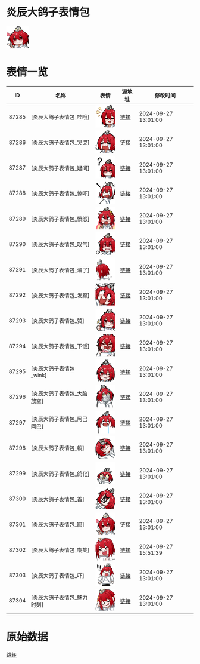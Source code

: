 # 炎辰大鸽子表情包

<img src="./cover.png" height="60" alt="cover" />

# 表情一览

|ID|名称|表情|源地址|修改时间|
|----|----|----|----|----|
|87285|[炎辰大鸽子表情包_哇哦]|<img src="./pic/087285_%5B炎辰大鸽子表情包_哇哦%5D.png" height="60" alt="哇哦"/>|[链接](https://i0.hdslb.com/bfs/garb/b38d42a17842fbf56e3425ab1b9e00a0b28ce03e.png)|2024-09-27 13:01:00|
|87286|[炎辰大鸽子表情包_哭哭]|<img src="./pic/087286_%5B炎辰大鸽子表情包_哭哭%5D.png" height="60" alt="哭哭"/>|[链接](https://i0.hdslb.com/bfs/garb/341f4e5afc450828d1c6bee3f06a29cc2d72ddbc.png)|2024-09-27 13:01:00|
|87287|[炎辰大鸽子表情包_疑问]|<img src="./pic/087287_%5B炎辰大鸽子表情包_疑问%5D.png" height="60" alt="疑问"/>|[链接](https://i0.hdslb.com/bfs/garb/01499b4ec00937854de48b7447302abfecb6a7d7.png)|2024-09-27 13:01:00|
|87288|[炎辰大鸽子表情包_惊吓]|<img src="./pic/087288_%5B炎辰大鸽子表情包_惊吓%5D.png" height="60" alt="惊吓"/>|[链接](https://i0.hdslb.com/bfs/garb/97233efc4bedf02097157522ef605185349b33a3.png)|2024-09-27 13:01:00|
|87289|[炎辰大鸽子表情包_愤怒]|<img src="./pic/087289_%5B炎辰大鸽子表情包_愤怒%5D.png" height="60" alt="愤怒"/>|[链接](https://i0.hdslb.com/bfs/garb/627952c7ed4dee59d0486bba77086a3664dddbaf.png)|2024-09-27 13:01:00|
|87290|[炎辰大鸽子表情包_叹气]|<img src="./pic/087290_%5B炎辰大鸽子表情包_叹气%5D.png" height="60" alt="叹气"/>|[链接](https://i0.hdslb.com/bfs/garb/6a9df011cc3845d02c6c10594e41085a61eef935.png)|2024-09-27 13:01:00|
|87291|[炎辰大鸽子表情包_溜了]|<img src="./pic/087291_%5B炎辰大鸽子表情包_溜了%5D.png" height="60" alt="溜了"/>|[链接](https://i0.hdslb.com/bfs/garb/2be9d137688e1688aac172521af4d9e6bc4355fb.png)|2024-09-27 13:01:00|
|87292|[炎辰大鸽子表情包_发癫]|<img src="./pic/087292_%5B炎辰大鸽子表情包_发癫%5D.png" height="60" alt="发癫"/>|[链接](https://i0.hdslb.com/bfs/garb/972e1c5ce672d1606fb097008e16ab74d1b9ff43.png)|2024-09-27 13:01:00|
|87293|[炎辰大鸽子表情包_赞]|<img src="./pic/087293_%5B炎辰大鸽子表情包_赞%5D.png" height="60" alt="赞"/>|[链接](https://i0.hdslb.com/bfs/garb/b3f4440ca89925bd4b5921c4fbd67feb4d84eb97.png)|2024-09-27 13:01:00|
|87294|[炎辰大鸽子表情包_下饭]|<img src="./pic/087294_%5B炎辰大鸽子表情包_下饭%5D.png" height="60" alt="下饭"/>|[链接](https://i0.hdslb.com/bfs/garb/20ea5da8cf40a93313f9382b15fe7d13b12b03c5.png)|2024-09-27 13:01:00|
|87295|[炎辰大鸽子表情包_wink]|<img src="./pic/087295_%5B炎辰大鸽子表情包_wink%5D.png" height="60" alt="wink"/>|[链接](https://i0.hdslb.com/bfs/garb/89c5a9e8f28be3a0dbb08fcdaf5ffec9bb32848f.png)|2024-09-27 13:01:00|
|87296|[炎辰大鸽子表情包_大脑放空]|<img src="./pic/087296_%5B炎辰大鸽子表情包_大脑放空%5D.png" height="60" alt="大脑放空"/>|[链接](https://i0.hdslb.com/bfs/garb/71885a54f07650b8946c0d924a2e6e4365c163b4.png)|2024-09-27 13:01:00|
|87297|[炎辰大鸽子表情包_阿巴阿巴]|<img src="./pic/087297_%5B炎辰大鸽子表情包_阿巴阿巴%5D.png" height="60" alt="阿巴阿巴"/>|[链接](https://i0.hdslb.com/bfs/garb/be3b557713edacf4d6fc1435c2d4c3de41e67c24.png)|2024-09-27 13:01:00|
|87298|[炎辰大鸽子表情包_躺]|<img src="./pic/087298_%5B炎辰大鸽子表情包_躺%5D.png" height="60" alt="躺"/>|[链接](https://i0.hdslb.com/bfs/garb/8c5923360ec3029b2d43e238c127e612bf550279.png)|2024-09-27 13:01:00|
|87299|[炎辰大鸽子表情包_鸽化]|<img src="./pic/087299_%5B炎辰大鸽子表情包_鸽化%5D.png" height="60" alt="鸽化"/>|[链接](https://i0.hdslb.com/bfs/garb/7e04ca43550d3f87d3c07b80442feb1891ee56b3.png)|2024-09-27 13:01:00|
|87300|[炎辰大鸽子表情包_首]|<img src="./pic/087300_%5B炎辰大鸽子表情包_首%5D.png" height="60" alt="首"/>|[链接](https://i0.hdslb.com/bfs/garb/e5b1a73175c85cc7347dfa789ee01f7fa1278c9a.png)|2024-09-27 13:01:00|
|87301|[炎辰大鸽子表情包_耶]|<img src="./pic/087301_%5B炎辰大鸽子表情包_耶%5D.png" height="60" alt="耶"/>|[链接](https://i0.hdslb.com/bfs/garb/6987f63610971a54c9e59072acc745aa4236bc64.png)|2024-09-27 13:01:00|
|87302|[炎辰大鸽子表情包_嘲笑]|<img src="./pic/087302_%5B炎辰大鸽子表情包_嘲笑%5D.png" height="60" alt="嘲笑"/>|[链接](https://i0.hdslb.com/bfs/garb/271775b30a25c2202e61e9b105dd9f5ea8f21a32.png)|2024-09-27 15:51:39|
|87303|[炎辰大鸽子表情包_吓]|<img src="./pic/087303_%5B炎辰大鸽子表情包_吓%5D.png" height="60" alt="吓"/>|[链接](https://i0.hdslb.com/bfs/garb/f5213c93082ccf217a3f6f8d4b3c08863ee4cae8.png)|2024-09-27 13:01:00|
|87304|[炎辰大鸽子表情包_魅力时刻]|<img src="./pic/087304_%5B炎辰大鸽子表情包_魅力时刻%5D.png" height="60" alt="魅力时刻"/>|[链接](https://i0.hdslb.com/bfs/garb/15ea022e75f07a95c13aa7f1205e3d86c15fdd30.png)|2024-09-27 13:01:00|

# 原始数据

[跳转](./raw.json)

